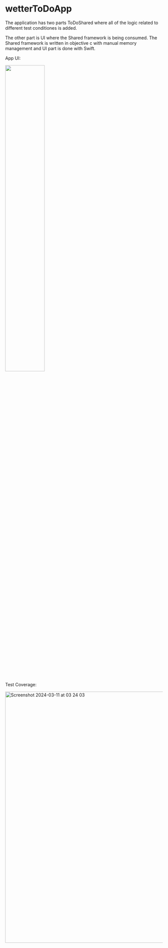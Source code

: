# wetterToDoApp

The application has two parts ToDoShared where all of the logic related to different test conditiones is added.

The other part is UI where the Shared framework is being consumed.
The Shared framework is written in objective c with manual memory management and UI part is done with Swift.

App UI:

<img src="https://github.com/dearestpankaj/wetterToDoApp/assets/987922/ff443a3b-ae11-4cd0-b65d-46cb5bc74a40" width=50% height=50%>

Test Coverage:

<img width="800" alt="Screenshot 2024-03-11 at 03 24 03" src="https://github.com/dearestpankaj/wetterToDoApp/assets/987922/49c0e631-6193-4535-9157-5480b8cc64c6">

